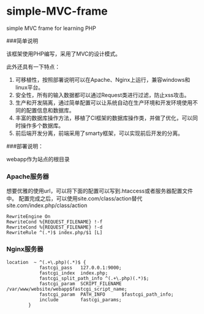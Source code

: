 # simple-MVC-frame
simple MVC frame for learning PHP

###简单说明

该框架使用PHP编写，采用了MVC的设计模式。

此外还具有一下特点：

1. 可移植性，按照部署说明可以在Apache、Nginx上运行，兼容windows和linux平台。
2. 安全性，所有的输入数据都可以通过Request类进行过滤，防止xss攻击。
3. 生产和开发隔离，通过简单配置可以让系统自动在生产环境和开发环境使用不同的配置信息和数据库。
4. 丰富的数据库操作方法，移植了CI框架的数据库操作类，并做了优化，可以同时操作多个数据库。
5. 前后端开发分离，前端采用了smarty框架，可以实现前后开发的分离。


###部署说明：

webapp作为站点的根目录


### Apache服务器
想要优雅的使用url，可以将下面的配置可以写到.htaccess或者服务器配置文件中。
配置完成之后，可以使用site.com/class/action替代site.com/index.php/class/action

```
RewriteEngine On
RewriteCond %{REQUEST_FILENAME} !-f
RewriteCond %{REQUEST_FILENAME} !-d
RewriteRule ^(.*)$ index.php/$1 [L]
```
### Nginx服务器

```
location  ~ ^(.+\.php)(.*)$ {
            fastcgi_pass   127.0.0.1:9000;
            fastcgi_index  index.php;
            fastcgi_split_path_info ^(.+\.php)(.*)$;
            fastcgi_param  SCRIPT_FILENAME /var/www/website/webapp$fastcgi_script_name;
            fastcgi_param  PATH_INFO      $fastcgi_path_info;
            include        fastcgi_params;
        }
```